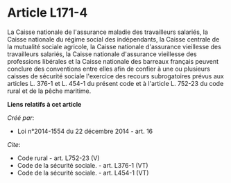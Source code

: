# Article L171-4

La Caisse nationale de l'assurance maladie des travailleurs salariés, la Caisse nationale du régime social des indépendants,
la Caisse centrale de la mutualité sociale agricole, la Caisse nationale d'assurance vieillesse des travailleurs salariés, la
Caisse nationale d'assurance vieillesse des professions libérales et la Caisse nationale des barreaux français peuvent
conclure des conventions entre elles afin de confier à une ou plusieurs caisses de sécurité sociale l'exercice des recours
subrogatoires prévus aux articles L. 376-1 et L. 454-1 du présent code et à l'article L. 752-23 du code rural et de la pêche
maritime.

**Liens relatifs à cet article**

_Créé par_:

  - Loi n°2014-1554 du 22 décembre 2014 - art. 16

_Cite_:

  - Code rural - art. L752-23 (V)
  - Code de la sécurité sociale. - art. L376-1 (VT)
  - Code de la sécurité sociale. - art. L454-1 (VT)
